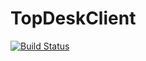 # TopDeskClient

[![Build Status](https://raybury.visualstudio.com/TopDeskClient/_apis/build/status/rbury.TopDeskClient?branchName=master)](https://raybury.visualstudio.com/TopDeskClient/_build/latest?definitionId=14&branchName=master)
